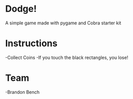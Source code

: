 Dodge!
===
A simple game made with pygame and Cobra starter kit

Instructions
===
-Collect Coins
-If you touch the black rectangles, you lose!

Team
===
-Brandon Bench
